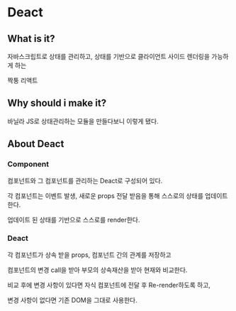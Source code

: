 # Deact

## What is it?

자바스크립트로 상태를 관리하고, 상태를 기반으로 클라이언트 사이드 렌더링을 가능하게 하는

짝퉁 리액트

## Why should i make it?

바닐라 JS로 상태관리하는 모듈을 만들다보니 이렇게 됐다. 

## About Deact

### Component 

컴포넌트와 그 컴포넌트를 관리하는 Deact로 구성되어 있다. 

각 컴포넌트는 이벤트 발생, 새로운 props 전달 받음을 통해 스스로의 상태를 업데이트한다.

업데이트 된 상태를 기반으로 스스로를 render한다. 

### Deact 

각 컴포넌트가 상속 받을 props, 컴포넌트 간의 관계를 저장하고 

컴포넌트의 변경 call을 받아 부모의 상속재산을 받아 현재와 비교한다.

비교 후에 변경 사항이 있다면 자식 컴포넌트에 전달 후 Re-render하도록 하고,

변경 사항이 없다면 기존 DOM을 그대로 사용한다. 